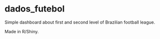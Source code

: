 # dados_futebol

Simple dashboard about first and second level of Brazilian football league.

Made in R/Shiny.
